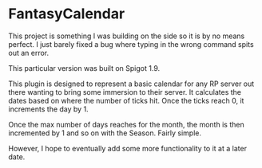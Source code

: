 # FantasyCalendar
This project is something I was building on the side so it is by no means perfect. I just barely fixed a bug where typing in
the wrong command spits out an error.

This particular version was built on Spigot 1.9.

This plugin is designed to represent a basic calendar for any RP server out there wanting to bring some immersion to their server.
It calculates the dates based on where the number of ticks hit. Once the ticks reach 0, it increments the day by 1.

Once the max number of days reaches for the month, the month is then incremented by 1 and so on with the Season. Fairly simple.

However, I hope to eventually add some more functionality to it at a later date.
